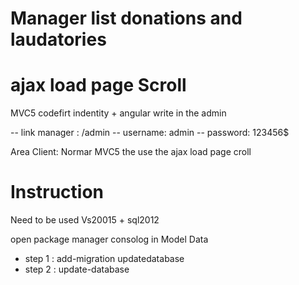 # Manager list donations and laudatories
# ajax load page Scroll
MVC5 codefirt indentity + angular write in the admin

-- link manager : /admin
-- username: admin
-- password: 123456$

Area Client: Normar MVC5 the use the ajax load page croll

# Instruction
Need  to be used Vs20015 + sql2012

open package manager consolog in Model Data
+ step 1 : add-migration updatedatabase
+ step 2 : update-database
